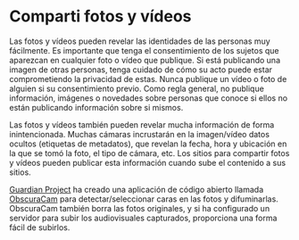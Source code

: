 [Title]: # (Compartir fotos y vídeos)
[Order]: # (5)

# Comparti fotos y vídeos

Las fotos y vídeos pueden revelar las identidades de las personas muy fácilmente. Es importante que tenga el consentimiento de los sujetos que aparezcan en cualquier foto o vídeo que publique. Si está publicando una imagen de otras personas, tenga cuidado de cómo su acto puede estar comprometiendo la privacidad de estas. Nunca publique un vídeo o foto de alguien si su consentimiento previo. Como regla general, no publique información, imágenes o novedades sobre personas que conoce si ellos no están publicando información sobre si mismos.

Las fotos y vídeos también pueden revelar mucha información de forma inintencionada. Muchas cámaras incrustarán en la imagen/vídeo datos ocultos (etiquetas de metadatos), que revelan la fecha, hora y ubicación en la que se tomó la foto, el tipo de cámara, etc. Los sitios para compartir fotos y vídeos pueden publicar esta información cuando sube el contenido a sus sitios.

[Guardian Project](https://guardianproject.info/) ha creado una aplicación de código abierto llamada [ObscuraCam](umbrella://lesson/obscuracam) para detectar/seleccionar caras en las fotos y difuminarlas. ObscuraCam también borra las fotos originales, y si ha configurado un servidor para subir los audiovisuales capturados, proporciona una forma fácil de subirlos.
